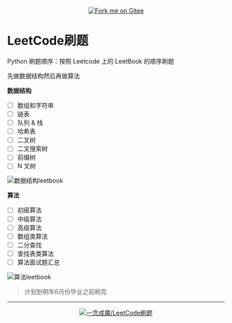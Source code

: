 <p align='center'>
<a href='https://gitee.com/eternidad33/leetcode/tree/python/'><img src='https://gitee.com/eternidad33/leetcode/widgets/widget_6.svg' alt='Fork me on Gitee'></img></a></p>

# LeetCode刷题

Python 刷题顺序：按照 Leetcode 上的 LeetBook 的顺序刷题

先做数据结构然后再做算法

**数据结构**

- [ ] 数组和字符串
- [ ] 链表
- [ ] 队列 & 栈
- [ ] 哈希表
- [ ] 二叉树
- [ ] 二叉搜索树
- [ ] 前缀树
- [ ] N 叉树

![数据结构leetbook](https://gitee.com/eternidad33/picbed/raw/master/img/QQ%E6%88%AA%E5%9B%BE20200810200122.png)

**算法**

- [ ] 初级算法
- [ ] 中级算法
- [ ] 高级算法
- [ ] 数组类算法
- [ ] 二分查找
- [ ] 查找表类算法
- [ ] 算法面试题汇总

![算法leetbook](https://gitee.com/eternidad33/picbed/raw/master/img/QQ%E6%88%AA%E5%9B%BE20200810200415.png)

> 计划到明年6月份毕业之前刷完

---

<p align='center'>
<a href='https://gitee.com/eternidad33/leetcode/tree/python/'><img src='https://gitee.com/eternidad33/leetcode/widgets/widget_card.svg?colors=393222,ebdfc1,fffae5,d8ca9f,393222,a28b40' alt='一念成魔/LeetCode刷题'></img></a></p>

